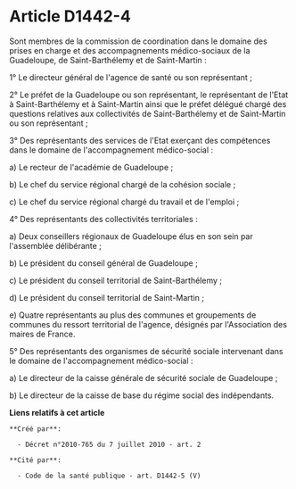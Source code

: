 # Article D1442-4

Sont membres de la commission de coordination dans le domaine des prises en charge et des accompagnements médico-sociaux de
la Guadeloupe, de Saint-Barthélemy et de Saint-Martin : 

1° Le directeur général de l'agence de santé ou son représentant ; 

2° Le préfet de la Guadeloupe ou son représentant, le représentant de l'Etat à Saint-Barthélemy et à Saint-Martin ainsi que
le préfet délégué chargé des questions relatives aux collectivités de Saint-Barthélemy et de Saint-Martin ou son
représentant ; 

3° Des représentants des services de l'Etat exerçant des compétences dans le domaine de l'accompagnement médico-social : 

a) Le recteur de l'académie de Guadeloupe ; 

b) Le chef du service régional chargé de la cohésion sociale ; 

c) Le chef du service régional chargé du travail et de l'emploi ; 

4° Des représentants des collectivités territoriales : 

a) Deux conseillers régionaux de Guadeloupe élus en son sein par l'assemblée délibérante ; 

b) Le président du conseil général de Guadeloupe ; 

c) Le président du conseil territorial de Saint-Barthélemy ; 

d) Le président du conseil territorial de Saint-Martin ; 

e) Quatre représentants au plus des communes et groupements de communes du ressort territorial de l'agence, désignés par
l'Association des maires de France. 

5° Des représentants des organismes de sécurité sociale intervenant dans le domaine de l'accompagnement médico-social : 

a) Le directeur de la caisse générale de sécurité sociale de Guadeloupe ; 

b) Le directeur de la caisse de base du régime social des indépendants.

**Liens relatifs à cet article**

	**Créé par**:

	  - Décret n°2010-765 du 7 juillet 2010 - art. 2

	**Cité par**:

	  - Code de la santé publique - art. D1442-5 (V)
